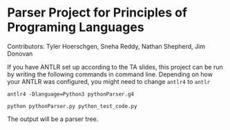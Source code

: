 # Parser Project for Principles of Programing Languages

Contributors: Tyler Hoerschgen, Sneha Reddy, Nathan Shepherd, Jim Donovan

If you have ANTLR set up according to the TA slides, this project can be run by writing the following commands in command line. Depending on how your ANTLR was configured, you might need to change `antlr4` to `antlr`
```
antlr4 -Dlanguage=Python3 pythonParser.g4

python pythonParser.py python_test_code.py
```

The output will be a parser tree.
